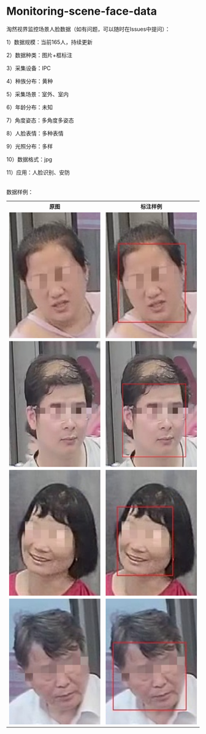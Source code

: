 # Monitoring-scene-face-data
<p>淘然视界监控场景人脸数据（如有问题，可以随时在Issues中提问）：</p>
<p>1）数据规模：当前165人，持续更新</p>
<p>2）数据种类：图片+框标注</p></p></p>
<p>3）采集设备：IPC </p></p>
<p>4）种族分布：黄种</p>
<p>5）采集场景：室外、室内</p>
<p>6）年龄分布：未知</p>
<p>7）角度姿态：多角度多姿态</p>
<p>8）人脸表情：多种表情</p>
<p>9）光照分布：多样 </p>
<p>10）数据格式：jpg </p></p>
<p>11）应用：人脸识别、安防</p>

<br>数据样例：<br>
<table>
  <tr>
    <th>原图</th>
    <th>标注样例</th>
  </tr>
  <tr>
    <td> <img src="https://github.com/cmhu/Monitoring-scene-face-data/blob/master/pic/1.jpg" width="240" height="328" /> </td>
    <td> <img src="https://github.com/cmhu/Monitoring-scene-face-data/blob/master/pic/1-1.jpg" width="240" height="328" /> </td>
  </tr>
  <tr>
    <td> <img src="https://github.com/cmhu/Monitoring-scene-face-data/blob/master/pic/2.jpg" width="240" height="328" /> </td>
    <td> <img src="https://github.com/cmhu/Monitoring-scene-face-data/blob/master/pic/2-1.jpg" width="240" height="328" /> </td>
  </tr>
  <tr>
    <td> <img src="https://github.com/cmhu/Monitoring-scene-face-data/blob/master/pic/3.jpg" width="240" height="328" /> </td>
    <td> <img src="https://github.com/cmhu/Monitoring-scene-face-data/blob/master/pic/3-1.jpg" width="240" height="328" /> </td>
  </tr>     
    <tr>
    <td> <img src="https://github.com/cmhu/Monitoring-scene-face-data/blob/master/pic/4.jpg" width="240" height="328" /> </td>
    <td> <img src="https://github.com/cmhu/Monitoring-scene-face-data/blob/master/pic/4-1.jpg" width="240" height="328" /> </td>
  </tr>  
</table>

    
      
      
